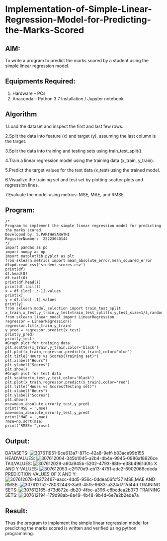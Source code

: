 # Implementation-of-Simple-Linear-Regression-Model-for-Predicting-the-Marks-Scored

## AIM:
To write a program to predict the marks scored by a student using the simple linear regression model.

## Equipments Required:
1. Hardware – PCs
2. Anaconda – Python 3.7 Installation / Jupyter notebook

## Algorithm
1.Load the dataset and inspect the first and last few rows.

2.Split the data into feature (x) and target (y), assuming the last column is the target.

3.Split the data into training and testing sets using train_test_split().

4.Train a linear regression model using the training data (x_train, y_train).

5.Predict the target values for the test data (x_test) using the trained model.

6.Visualize the training set and test set by plotting scatter plots and regression lines.

7.Evaluate the model using metrics: MSE, MAE, and RMSE.

## Program:
```
/*
Program to implement the simple linear regression model for predicting the marks scored.
Developed by: S.PARTHASARATHI
RegisterNumber:  22223040144
*/
import pandas as pd
import numpy as np
import matplotlib.pyplot as plt
from sklearn.metrics import mean_absolute_error,mean_squared_error
df=pd.read_csv('student_scores.csv')
print(df)
df.head(0)
df.tail(0)
print(df.head())
print(df.tail())
x = df.iloc[:,:-1].values
print(x)
y = df.iloc[:,1].values
print(y)
from sklearn.model_selection import train_test_split
x_train,x_test,y_train,y_test=train_test_split(x,y,test_size=1/3,random_state=0)
from sklearn.linear_model import LinearRegression
regressor = LinearRegression()
regressor.fit(x_train,y_train)
y_pred = regressor.predict(x_test)
print(y_pred)
print(y_test)
#Graph plot for training data
plt.scatter(x_train,y_train,color='black')
plt.plot(x_train,regressor.predict(x_train),color='blue')
plt.title("Hours vs Scores(Training set)")
plt.xlabel("Hours")
plt.ylabel("Scores")
plt.show()
#Graph plot for test data
plt.scatter(x_test,y_test,color='black')
plt.plot(x_train,regressor.predict(x_train),color='red')
plt.title("Hours vs Scores(Testing set)")
plt.xlabel("Hours")
plt.ylabel("Scores")
plt.show()
mse=mean_absolute_error(y_test,y_pred)
print('MSE = ',mse)
mae=mean_absolute_error(y_test,y_pred)
print('MAE = ',mae)
rmse=np.sqrt(mse)
print("RMSE= ",rmse)
```

## Output:
DATASETS:
![307611951-9ce613a7-871c-42a8-9eff-b83ace99b155](https://github.com/user-attachments/assets/9f276c89-4dce-4cb9-b3c7-dc0949458daa)
HEADVALUES:
![307612004-345b1045-a2b4-4b4e-9945-0986a18926ce](https://github.com/user-attachments/assets/59fff252-1da1-4898-a9a1-54e181e82ad6)
TAILVALUES:
![307612029-a60a945b-5202-4793-88fe-e38b4961d0fc](https://github.com/user-attachments/assets/75364f55-0fae-4a74-99ef-7ff9de9331b0)
X AND Y VALUES:
![307612053-c2f170e9-eb13-4751-adc2-6902066cdeda](https://github.com/user-attachments/assets/21967c80-650c-46be-b656-c20a19330adb)
PREDICTION VALUES OF X AND Y:
![307612078-f6272467-aacc-4dd5-956c-0ddea06fcf37](https://github.com/user-attachments/assets/44c56a19-f1bb-4cfb-8756-58239c118b12)
MSE,MAE AND RMSE:
![307612152-78032443-3a6f-45f5-9683-a324d7f7d44d](https://github.com/user-attachments/assets/e93d9276-1d2d-4d19-893c-e5142e8d540d)
TRAINING SETS:
![307612165-d73d872e-db20-4fbe-a396-c8bcdea2b373](https://github.com/user-attachments/assets/ce5d3fec-41e8-44fd-9a9d-8e8873b0a02a)
TRAINING SETS:
![307612194-179d98ab-8a49-4b48-9b4d-6e7e2b2ede7a](https://github.com/user-attachments/assets/0e1d212a-376b-4c68-b70c-655fe1e3bc34)
## Result:
Thus the program to implement the simple linear regression model for predicting the marks scored is written and verified using python programming.
